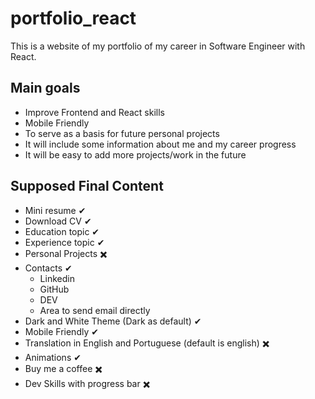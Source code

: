 # portfolio_react

This is a website of my portfolio of my career in Software Engineer with React.

## Main goals 

* Improve Frontend and React skills
* Mobile Friendly
* To serve as a basis for future personal projects
* It will include some information about me and my career progress
* It will be easy to add more projects/work in the future

## Supposed Final Content 

* Mini resume ✔
* Download CV ✔
* Education topic ✔
* Experience topic ✔
* Personal Projects ✖️
* Contacts ✔
  * Linkedin
  * GitHub
  * DEV
  * Area to send email directly
* Dark and White Theme (Dark as default) ✔
* Mobile Friendly ✔
* Translation in English and Portuguese (default is english) ✖️
* Animations ✔
* Buy me a coffee ✖️
* Dev Skills with progress bar ✖️
